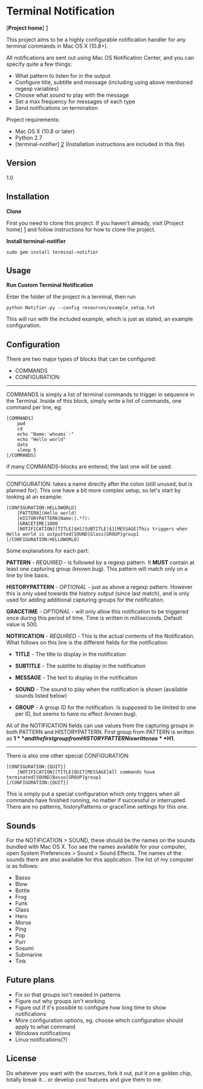 Terminal Notification
=====================

[**Project home**] [1]

This project aims to be a highly configurable notification handler for any terminal commands in Mac OS X (10.8+).

All notifications are sent out using Mac OS Notification Center, and you can specify quite a few things:

- What pattern to listen for in the output
- Configure title, subtitle and message (including using above mentioned regexp variables)
- Choose what sound to play with the message
- Set a max frequency for messages of each type
- Send notifications on termination

Project requirements:

- Mac OS X (10.8 or later)
- Python 2.7
- [terminal-notifier] [2] (Installation instructions are included in this file)

Version
-------

1.0

Installation
------------

**Clone**

First you need to clone this project. If you haven't already, visit [Project home] [1] and follow instructions for how to clone the project.

**Install terminal-notifier**

```
sudo gem install terminal-notifier
```

Usage
-----

**Run Custom Terminal Notification**

Enter the folder of the project in a terminal, then run
```
python Notifier.py --config resources/example_setup.txt
```

This will run with the included example, which is just as stated, an example configuration.

Configuration
-------------

There are two major types of blocks that can be configured:

- COMMANDS
- CONFIGURATION:

---

COMMANDS is simply a list of terminal commands to trigger in sequence in the Terminal. Inside of this block, simply write a list of commands, one command per line, eg:

```
[COMMANDS]
    pwd
    cd
    echo "Name:`whoami`:"
    echo "Hello world"
    date
    sleep 5
[/COMMANDS]
```

if many COMMANDS-blocks are entered, the last one will be used.

---

CONFIGURATION: takes a name directly after the colon (still unused, but is planned for). This one have a bit more complex setup, so let's start by looking at an example:

```
[CONFIGURATION:HELLOWORLD]
    [PATTERN](Hello world)
    [HISTORYPATTERN]Name:(.*?):
    [GRACETIME]1000
    [NOTIFICATION][TITLE]$H1[SUBTITLE]$1[MESSAGE]This triggers when Hello world is outputted[SOUND]Glass[GROUP]group1
[/CONFIGURATION:HELLOWORLD]
```

Some explanations for each part:

**PATTERN** - *REQUIRED* - is followed by a regexp pattern. It **MUST** contain at least one capturing group (known bug). This pattern will match only on a line by line basis.

**HISTORYPATTERN** - *OPTIONAL* - just as above a regexp pattern. However this is only used towards the history output (since last match), and is only used for adding additional capturing groups for the notification.

**GRACETIME** - *OPTIONAL* - will only allow this notification to be triggered once during this period of time. Time is written in milliseconds. Default value is 500.

**NOTIFICATION** - *REQUIRED* - This is the actual contents of the Notification. What follows on this line is the different fields for the notification:

- **TITLE** - The title to display in the notification

- **SUBTITLE** - The subtitle to display in the notification

- **MESSAGE** - The text to display in the notification

- **SOUND** - The sound to play when the notification is shown (available sounds listed below)
- **GROUP** - A group ID for the notification. Is supposed to be limited to one per ID, but seems to have no effect (known bug).

All of the NOTIFICATION fields can use values from the capturing groups in both PATTERN and HISTORYPATTERN. First group from PATTERN is written as **$1** and the first group from HISTORYPATTERN is written as **$H1**. 

---

There is also one other special CONFIGURATION:

```
[CONFIGURATION:{QUIT}]
    [NOTIFICATION][TITLE]QUIT[MESSAGE]All commands have terminated[SOUND]Basso[GROUP]group1
[/CONFIGURATION:{QUIT}]
```

This is simply put a special configuration which only triggers when all commands have finished running, no matter if successful or interrupted. There are no patterns, historyPatterns or graceTime settings for this one.

Sounds
------

For the NOTIFICATION > SOUND, these should be the names on the sounds bundled with Mac OS X. Too see the names available for your computer, open System Preferences > Sound > Sound Effects. The names of the sounds there are also available for this application. The list of my computer is as follows:

- Basso
- Blow
- Bottle
- Frog
- Funk
- Glass
- Hero
- Morse
- Ping
- Pop
- Purr
- Sosumi
- Submarine
- Tink


Future plans
------------

- Fix so that groups isn't needed in patterns
- Figure out why groups isn't working
- Figure out if it's possible to configure how long time to show notifications
- More configuration options, eg. choose which configuration should apply to what command
- Windows notifications
- Linux notifications(?)

License
-------

Do whatever you want with the sources, fork it out, put it on a golden chip, totally break it... or develop cool features and give them to me.


[1]:https://bitbucket.org/rtapper/terminalnotifier
[2]:https://github.com/alloy/terminal-notifier
